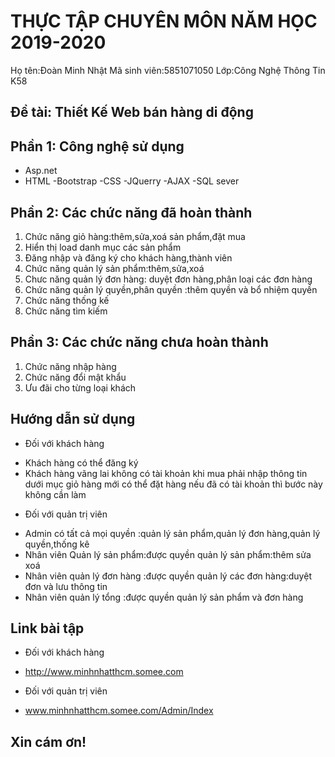 # THỰC TẬP CHUYÊN MÔN NĂM HỌC 2019-2020
Họ tên:Đoàn Minh Nhật
Mã sinh viên:5851071050
Lớp:Công Nghệ Thông Tin K58 
## Đề tài: Thiết Kế Web bán hàng di động
## Phần 1: Công nghệ sử dụng
- Asp.net
- HTML
-Bootstrap
-CSS
-JQuerry
-AJAX
-SQL sever
## Phần 2: Các chức năng đã hoàn thành
1. Chức năng giỏ hàng:thêm,sửa,xoá sản phẩm,đặt mua 
2. Hiển thị load danh mục các sản phẩm
3. Đăng nhập và đăng ký cho khách hàng,thành viên
4. Chức năng quản lý sản phẩm:thêm,sửa,xoá 
5. Chưc năng quản lý đơn hàng: duyệt đơn hàng,phân loại các đơn hàng
6. Chức năng quản lý quyền,phân quyền :thêm quyền và bổ nhiệm quyền
7. Chức năng thống kế 
8. Chức năng tìm kiếm
## Phần 3: Các chức năng chưa hoàn thành
1. Chức năng nhập hàng
2. Chức năng đổi mật khẩu
3. Ưu đãi cho từng loại khách

## Hướng dẫn sử dụng
* Đối với khách hàng
- Khách hàng có thể đăng ký
- Khách hàng vãng lai không có tài khoản khi mua phải nhập thông tin dưới mục giỏ hàng mới có thể đặt hàng nếu đã có tài khoản thì bước này không cần làm

* Đối với quản trị viên
- Admin có tất cả mọi quyền :quản lý sản phẩm,quản lý đơn hàng,quản lý quyền,thống kê
- Nhân viên Quản lý sản phẩm:được quyền quản lý sản phẩm:thêm sửa xoá
- Nhân viên quản lý đơn hàng :được quyền quản lý các đơn hàng:duyệt đơn và lưu thông tin
- Nhân viên quản lý tổng :được quyền quản lý sản phẩm và đơn hàng
## Link bài tập
* Đối với khách hàng
- http://www.minhnhatthcm.somee.com
* Đối với quản trị viên
- www.minhnhatthcm.somee.com/Admin/Index

## Xin cám ơn!
